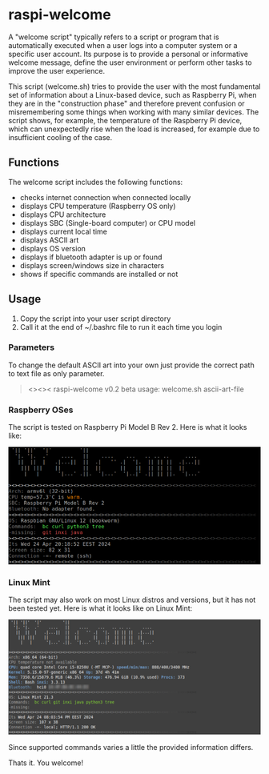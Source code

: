 # raspi-welcome

A "welcome script" typically refers to a script or program that is automatically executed when a user logs into a computer system or a specific user account. Its purpose is to provide a personal or informative welcome message, define the user environment or perform other tasks to improve the user experience.

This script (welcome.sh) tries to provide the user with the most fundamental set of information about a Linux-based device, such as Raspberry Pi, when they are in the "construction phase" and therefore prevent confusion or misremembering some things when working with many similar devices. The script shows, for example, the temperature of the Raspberry Pi device, which can unexpectedly rise when the load is increased, for example due to insufficient cooling of the case.

## Functions

The welcome script includes the following functions:
- checks internet connection when connected locally
- displays CPU temperature (Raspberry OS only)
- displays CPU architecture
- displays SBC (Single-board computer) or CPU model
- displays current local time
- displays ASCII art
- displays OS version
- displays if bluetooth adapter is up or found
- displays screen/windows size in characters
- shows if specific commands are installed or not

## Usage

1) Copy the script into your user script directory
2) Call it at the end of ~/.bashrc file to run it each time you login

### Parameters

To change the default ASCII art into your own just provide the correct path to text file as only parameter.

><><>< raspi-welcome v0.2 beta
usage: welcome.sh ascii-art-file

### Raspberry OSes

The script is tested on Raspberry Pi Model B Rev 2. Here is what it looks like:

![Welcome RPi](snapshots/welcome-rpi.png?raw=true "Running welcome.sh on Raspberry Pi")

### Linux Mint

The script may also work on most Linux distros and versions, but it has not been tested yet. Here is what it looks like on Linux Mint:

![Welcome Mint](snapshots/welcome-mint.png?raw=true "Running welcome.sh on Linux Mint 21.3")

Since supported commands varies a little the provided information differs.

Thats it. You welcome!
